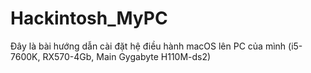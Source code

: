 # Hackintosh_MyPC
Đây là bài hướng dẫn cài đặt hệ điều hành macOS lên PC của mình (i5-7600K, RX570-4Gb, Main Gygabyte H110M-ds2)
